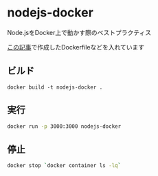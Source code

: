 # nodejs-docker
Node.jsをDocker上で動かす際のベストプラクティス

[この記事](https://blog.shinonome.io/nodejs-docker/)で作成したDockerfileなどを入れています

## ビルド
```bassh
docker build -t nodejs-docker .
```

## 実行
```bash
docker run -p 3000:3000 nodejs-docker
```

## 停止
```bash
docker stop `docker container ls -lq`
```
